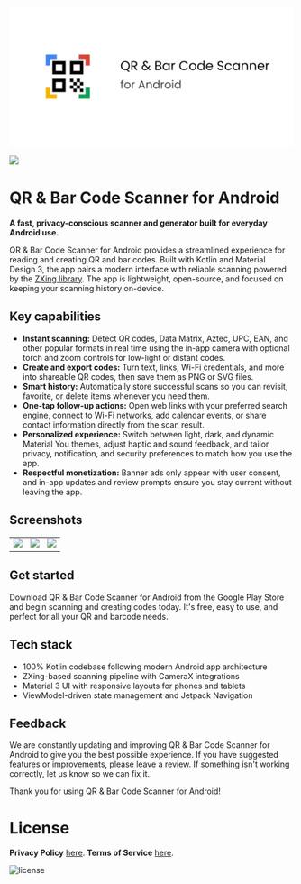 ![QR & Bar Code Scanner for Android](/app/src/main/play/listings/en-US/graphics/feature-graphic/play_store_feature_graphic.png "QR & Bar Code Scanner for Android")

<a href="https://play.google.com/store/apps/details?id=com.d4rk.qrcodescanner.plus"><img src="https://play.google.com/intl/en_us/badges/static/images/badges/en_badge_web_generic.png" height="70"></a>

# QR & Bar Code Scanner for Android

**A fast, privacy-conscious scanner and generator built for everyday Android use.**

QR & Bar Code Scanner for Android provides a streamlined experience for reading and creating QR and
bar codes. Built with Kotlin and Material Design 3, the app pairs a modern interface with reliable
scanning powered by the [ZXing library](https://github.com/zxing/zxing). The app is lightweight,
open-source, and focused on keeping your scanning history on-device.

## Key capabilities

- **Instant scanning:** Detect QR codes, Data Matrix, Aztec, UPC, EAN, and other popular formats in
  real time using the in-app camera with optional torch and zoom controls for low-light or distant
  codes.
- **Create and export codes:** Turn text, links, Wi-Fi credentials, and more into shareable QR
  codes, then save them as PNG or SVG files.
- **Smart history:** Automatically store successful scans so you can revisit, favorite, or delete
  items whenever you need them.
- **One-tap follow-up actions:** Open web links with your preferred search engine, connect to Wi-Fi
  networks, add calendar events, or share contact information directly from the scan result.
- **Personalized experience:** Switch between light, dark, and dynamic Material You themes, adjust
  haptic and sound feedback, and tailor privacy, notification, and security preferences to match
  how you use the app.
- **Respectful monetization:** Banner ads only appear with user consent, and in-app updates and
  review prompts ensure you stay current without leaving the app.

## Screenshots

<table>
  <tr>
    <td><img src="/app/src/main/play/listings/en-US/graphics/phone-screenshots/1-screenshot-scan.png" width="300"></td>
    <td><img src="/app/src/main/play/listings/en-US/graphics/phone-screenshots/2-screenshot-create.png" width="300"></td>
    <td><img src="/app/src/main/play/listings/en-US/graphics/phone-screenshots/3-screenshot-history.png" width="300"></td>
  </tr>
</table>

## Get started

Download QR & Bar Code Scanner for Android from the Google Play Store and begin scanning and
creating codes today. It's free, easy to use, and perfect for all your QR and barcode needs.

## Tech stack

- 100% Kotlin codebase following modern Android app architecture
- ZXing-based scanning pipeline with CameraX integrations
- Material 3 UI with responsive layouts for phones and tablets
- ViewModel-driven state management and Jetpack Navigation

## Feedback

We are constantly updating and improving QR & Bar Code Scanner for Android to give you the best
possible experience. If you have suggested features or improvements, please leave a review. If
something isn't working correctly, let us know so we can fix it.

Thank you for using QR & Bar Code Scanner for Android!

# License

__Privacy Policy__ [here](https://mihaicristiancondrea.github.io/profile/#privacy-policy-end-user-software).
__Terms of Service__ [here](https://mihaicristiancondrea.github.io/profile/#terms-of-service-end-user-software).

![license](https://imgur.com/QQlcEVT.png)